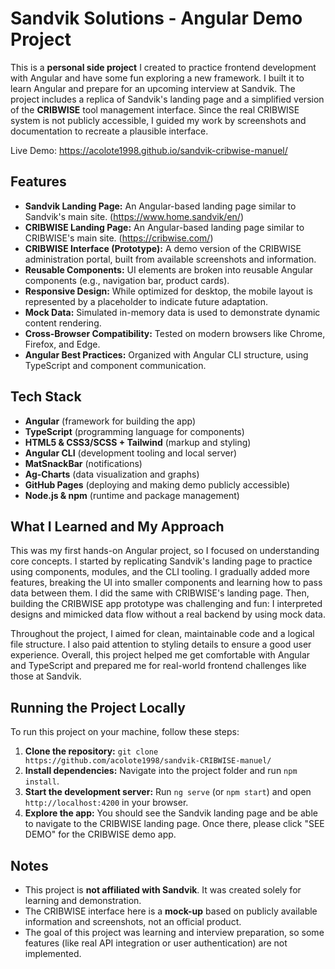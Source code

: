 # Sandvik Solutions - Angular Demo Project

This is a **personal side project** I created to practice frontend development with Angular and have some fun exploring a new framework. I built it to learn Angular and prepare for an upcoming interview at Sandvik. The project includes a replica of Sandvik's landing page and a simplified version of the **CRIBWISE** tool management interface. Since the real CRIBWISE system is not publicly accessible, I guided my work by screenshots and documentation to recreate a plausible interface.

Live Demo: https://acolote1998.github.io/sandvik-cribwise-manuel/

## Features

- **Sandvik Landing Page:** An Angular-based landing page similar to Sandvik's main site.
  (https://www.home.sandvik/en/)
- **CRIBWISE Landing Page:** An Angular-based landing page similar to CRIBWISE's main site. (https://cribwise.com/)
- **CRIBWISE Interface (Prototype):** A demo version of the CRIBWISE administration portal, built from available screenshots and information.
- **Reusable Components:** UI elements are broken into reusable Angular components (e.g., navigation bar, product cards).
- **Responsive Design:** While optimized for desktop, the mobile layout is represented by a placeholder to indicate future adaptation.
- **Mock Data:** Simulated in-memory data is used to demonstrate dynamic content rendering.
- **Cross-Browser Compatibility:** Tested on modern browsers like Chrome, Firefox, and Edge.
- **Angular Best Practices:** Organized with Angular CLI structure, using TypeScript and component communication.

## Tech Stack

- **Angular** (framework for building the app)
- **TypeScript** (programming language for components)
- **HTML5 & CSS3/SCSS + Tailwind** (markup and styling)
- **Angular CLI** (development tooling and local server)
- **MatSnackBar** (notifications)
- **Ag-Charts** (data visualization and graphs)
- **GitHub Pages** (deploying and making demo publicly accessible)
- **Node.js & npm** (runtime and package management)

## What I Learned and My Approach

This was my first hands-on Angular project, so I focused on understanding core concepts. I started by replicating Sandvik's landing page to practice using components, modules, and the CLI tooling. I gradually added more features, breaking the UI into smaller components and learning how to pass data between them. I did the same with CRIBWISE's landing page. Then, building the CRIBWISE app prototype was challenging and fun: I interpreted designs and mimicked data flow without a real backend by using mock data.

Throughout the project, I aimed for clean, maintainable code and a logical file structure. I also paid attention to styling details to ensure a good user experience. Overall, this project helped me get comfortable with Angular and TypeScript and prepared me for real-world frontend challenges like those at Sandvik.

## Running the Project Locally

To run this project on your machine, follow these steps:

1. **Clone the repository:** `git clone https://github.com/acolote1998/sandvik-CRIBWISE-manuel/`
2. **Install dependencies:** Navigate into the project folder and run `npm install`.
3. **Start the development server:** Run `ng serve` (or `npm start`) and open `http://localhost:4200` in your browser.
4. **Explore the app:** You should see the Sandvik landing page and be able to navigate to the CRIBWISE landing page. Once there, please click "SEE DEMO" for the CRIBWISE demo app.

## Notes

- This project is **not affiliated with Sandvik**. It was created solely for learning and demonstration.
- The CRIBWISE interface here is a **mock-up** based on publicly available information and screenshots, not an official product.
- The goal of this project was learning and interview preparation, so some features (like real API integration or user authentication) are not implemented.

